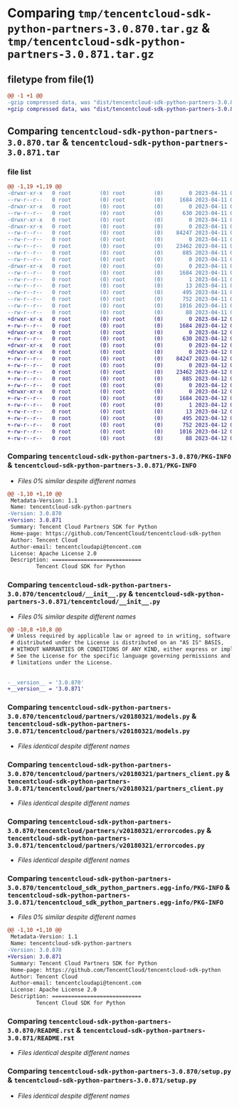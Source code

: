 # Comparing `tmp/tencentcloud-sdk-python-partners-3.0.870.tar.gz` & `tmp/tencentcloud-sdk-python-partners-3.0.871.tar.gz`

## filetype from file(1)

```diff
@@ -1 +1 @@
-gzip compressed data, was "dist/tencentcloud-sdk-python-partners-3.0.870.tar", last modified: Tue Apr 11 03:47:35 2023, max compression
+gzip compressed data, was "dist/tencentcloud-sdk-python-partners-3.0.871.tar", last modified: Wed Apr 12 00:37:51 2023, max compression
```

## Comparing `tencentcloud-sdk-python-partners-3.0.870.tar` & `tencentcloud-sdk-python-partners-3.0.871.tar`

### file list

```diff
@@ -1,19 +1,19 @@
-drwxr-xr-x   0 root         (0) root         (0)        0 2023-04-11 03:47:35.000000 tencentcloud-sdk-python-partners-3.0.870/
--rw-r--r--   0 root         (0) root         (0)     1684 2023-04-11 03:47:35.000000 tencentcloud-sdk-python-partners-3.0.870/PKG-INFO
-drwxr-xr-x   0 root         (0) root         (0)        0 2023-04-11 03:47:35.000000 tencentcloud-sdk-python-partners-3.0.870/tencentcloud/
--rw-r--r--   0 root         (0) root         (0)      630 2023-04-11 03:47:35.000000 tencentcloud-sdk-python-partners-3.0.870/tencentcloud/__init__.py
-drwxr-xr-x   0 root         (0) root         (0)        0 2023-04-11 03:47:35.000000 tencentcloud-sdk-python-partners-3.0.870/tencentcloud/partners/
-drwxr-xr-x   0 root         (0) root         (0)        0 2023-04-11 03:47:35.000000 tencentcloud-sdk-python-partners-3.0.870/tencentcloud/partners/v20180321/
--rw-r--r--   0 root         (0) root         (0)    84247 2023-04-11 03:47:35.000000 tencentcloud-sdk-python-partners-3.0.870/tencentcloud/partners/v20180321/models.py
--rw-r--r--   0 root         (0) root         (0)        0 2023-04-11 03:47:35.000000 tencentcloud-sdk-python-partners-3.0.870/tencentcloud/partners/v20180321/__init__.py
--rw-r--r--   0 root         (0) root         (0)    23462 2023-04-11 03:47:35.000000 tencentcloud-sdk-python-partners-3.0.870/tencentcloud/partners/v20180321/partners_client.py
--rw-r--r--   0 root         (0) root         (0)      885 2023-04-11 03:47:35.000000 tencentcloud-sdk-python-partners-3.0.870/tencentcloud/partners/v20180321/errorcodes.py
--rw-r--r--   0 root         (0) root         (0)        0 2023-04-11 03:47:35.000000 tencentcloud-sdk-python-partners-3.0.870/tencentcloud/partners/__init__.py
-drwxr-xr-x   0 root         (0) root         (0)        0 2023-04-11 03:47:35.000000 tencentcloud-sdk-python-partners-3.0.870/tencentcloud_sdk_python_partners.egg-info/
--rw-r--r--   0 root         (0) root         (0)     1684 2023-04-11 03:47:35.000000 tencentcloud-sdk-python-partners-3.0.870/tencentcloud_sdk_python_partners.egg-info/PKG-INFO
--rw-r--r--   0 root         (0) root         (0)        1 2023-04-11 03:47:35.000000 tencentcloud-sdk-python-partners-3.0.870/tencentcloud_sdk_python_partners.egg-info/dependency_links.txt
--rw-r--r--   0 root         (0) root         (0)       13 2023-04-11 03:47:35.000000 tencentcloud-sdk-python-partners-3.0.870/tencentcloud_sdk_python_partners.egg-info/top_level.txt
--rw-r--r--   0 root         (0) root         (0)      495 2023-04-11 03:47:35.000000 tencentcloud-sdk-python-partners-3.0.870/tencentcloud_sdk_python_partners.egg-info/SOURCES.txt
--rw-r--r--   0 root         (0) root         (0)      752 2023-04-11 03:47:35.000000 tencentcloud-sdk-python-partners-3.0.870/README.rst
--rw-r--r--   0 root         (0) root         (0)     1016 2023-04-11 03:47:35.000000 tencentcloud-sdk-python-partners-3.0.870/setup.py
--rw-r--r--   0 root         (0) root         (0)       88 2023-04-11 03:47:35.000000 tencentcloud-sdk-python-partners-3.0.870/setup.cfg
+drwxr-xr-x   0 root         (0) root         (0)        0 2023-04-12 00:37:51.000000 tencentcloud-sdk-python-partners-3.0.871/
+-rw-r--r--   0 root         (0) root         (0)     1684 2023-04-12 00:37:51.000000 tencentcloud-sdk-python-partners-3.0.871/PKG-INFO
+drwxr-xr-x   0 root         (0) root         (0)        0 2023-04-12 00:37:51.000000 tencentcloud-sdk-python-partners-3.0.871/tencentcloud/
+-rw-r--r--   0 root         (0) root         (0)      630 2023-04-12 00:37:51.000000 tencentcloud-sdk-python-partners-3.0.871/tencentcloud/__init__.py
+drwxr-xr-x   0 root         (0) root         (0)        0 2023-04-12 00:37:51.000000 tencentcloud-sdk-python-partners-3.0.871/tencentcloud/partners/
+drwxr-xr-x   0 root         (0) root         (0)        0 2023-04-12 00:37:51.000000 tencentcloud-sdk-python-partners-3.0.871/tencentcloud/partners/v20180321/
+-rw-r--r--   0 root         (0) root         (0)    84247 2023-04-12 00:37:51.000000 tencentcloud-sdk-python-partners-3.0.871/tencentcloud/partners/v20180321/models.py
+-rw-r--r--   0 root         (0) root         (0)        0 2023-04-12 00:37:51.000000 tencentcloud-sdk-python-partners-3.0.871/tencentcloud/partners/v20180321/__init__.py
+-rw-r--r--   0 root         (0) root         (0)    23462 2023-04-12 00:37:51.000000 tencentcloud-sdk-python-partners-3.0.871/tencentcloud/partners/v20180321/partners_client.py
+-rw-r--r--   0 root         (0) root         (0)      885 2023-04-12 00:37:51.000000 tencentcloud-sdk-python-partners-3.0.871/tencentcloud/partners/v20180321/errorcodes.py
+-rw-r--r--   0 root         (0) root         (0)        0 2023-04-12 00:37:51.000000 tencentcloud-sdk-python-partners-3.0.871/tencentcloud/partners/__init__.py
+drwxr-xr-x   0 root         (0) root         (0)        0 2023-04-12 00:37:51.000000 tencentcloud-sdk-python-partners-3.0.871/tencentcloud_sdk_python_partners.egg-info/
+-rw-r--r--   0 root         (0) root         (0)     1684 2023-04-12 00:37:51.000000 tencentcloud-sdk-python-partners-3.0.871/tencentcloud_sdk_python_partners.egg-info/PKG-INFO
+-rw-r--r--   0 root         (0) root         (0)        1 2023-04-12 00:37:51.000000 tencentcloud-sdk-python-partners-3.0.871/tencentcloud_sdk_python_partners.egg-info/dependency_links.txt
+-rw-r--r--   0 root         (0) root         (0)       13 2023-04-12 00:37:51.000000 tencentcloud-sdk-python-partners-3.0.871/tencentcloud_sdk_python_partners.egg-info/top_level.txt
+-rw-r--r--   0 root         (0) root         (0)      495 2023-04-12 00:37:51.000000 tencentcloud-sdk-python-partners-3.0.871/tencentcloud_sdk_python_partners.egg-info/SOURCES.txt
+-rw-r--r--   0 root         (0) root         (0)      752 2023-04-12 00:37:51.000000 tencentcloud-sdk-python-partners-3.0.871/README.rst
+-rw-r--r--   0 root         (0) root         (0)     1016 2023-04-12 00:37:51.000000 tencentcloud-sdk-python-partners-3.0.871/setup.py
+-rw-r--r--   0 root         (0) root         (0)       88 2023-04-12 00:37:51.000000 tencentcloud-sdk-python-partners-3.0.871/setup.cfg
```

### Comparing `tencentcloud-sdk-python-partners-3.0.870/PKG-INFO` & `tencentcloud-sdk-python-partners-3.0.871/PKG-INFO`

 * *Files 0% similar despite different names*

```diff
@@ -1,10 +1,10 @@
 Metadata-Version: 1.1
 Name: tencentcloud-sdk-python-partners
-Version: 3.0.870
+Version: 3.0.871
 Summary: Tencent Cloud Partners SDK for Python
 Home-page: https://github.com/TencentCloud/tencentcloud-sdk-python
 Author: Tencent Cloud
 Author-email: tencentcloudapi@tencent.com
 License: Apache License 2.0
 Description: ============================
         Tencent Cloud SDK for Python
```

### Comparing `tencentcloud-sdk-python-partners-3.0.870/tencentcloud/__init__.py` & `tencentcloud-sdk-python-partners-3.0.871/tencentcloud/__init__.py`

 * *Files 0% similar despite different names*

```diff
@@ -10,8 +10,8 @@
 # Unless required by applicable law or agreed to in writing, software
 # distributed under the License is distributed on an "AS IS" BASIS,
 # WITHOUT WARRANTIES OR CONDITIONS OF ANY KIND, either express or implied.
 # See the License for the specific language governing permissions and
 # limitations under the License.
 
 
-__version__ = '3.0.870'
+__version__ = '3.0.871'
```

### Comparing `tencentcloud-sdk-python-partners-3.0.870/tencentcloud/partners/v20180321/models.py` & `tencentcloud-sdk-python-partners-3.0.871/tencentcloud/partners/v20180321/models.py`

 * *Files identical despite different names*

### Comparing `tencentcloud-sdk-python-partners-3.0.870/tencentcloud/partners/v20180321/partners_client.py` & `tencentcloud-sdk-python-partners-3.0.871/tencentcloud/partners/v20180321/partners_client.py`

 * *Files identical despite different names*

### Comparing `tencentcloud-sdk-python-partners-3.0.870/tencentcloud/partners/v20180321/errorcodes.py` & `tencentcloud-sdk-python-partners-3.0.871/tencentcloud/partners/v20180321/errorcodes.py`

 * *Files identical despite different names*

### Comparing `tencentcloud-sdk-python-partners-3.0.870/tencentcloud_sdk_python_partners.egg-info/PKG-INFO` & `tencentcloud-sdk-python-partners-3.0.871/tencentcloud_sdk_python_partners.egg-info/PKG-INFO`

 * *Files 0% similar despite different names*

```diff
@@ -1,10 +1,10 @@
 Metadata-Version: 1.1
 Name: tencentcloud-sdk-python-partners
-Version: 3.0.870
+Version: 3.0.871
 Summary: Tencent Cloud Partners SDK for Python
 Home-page: https://github.com/TencentCloud/tencentcloud-sdk-python
 Author: Tencent Cloud
 Author-email: tencentcloudapi@tencent.com
 License: Apache License 2.0
 Description: ============================
         Tencent Cloud SDK for Python
```

### Comparing `tencentcloud-sdk-python-partners-3.0.870/README.rst` & `tencentcloud-sdk-python-partners-3.0.871/README.rst`

 * *Files identical despite different names*

### Comparing `tencentcloud-sdk-python-partners-3.0.870/setup.py` & `tencentcloud-sdk-python-partners-3.0.871/setup.py`

 * *Files identical despite different names*

